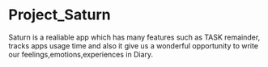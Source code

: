 # Project_Saturn

Saturn is a realiable app which has many features such as TASK remainder, tracks apps usage time and also it give us a wonderful opportunity to write our feelings,emotions,experiences in Diary.

